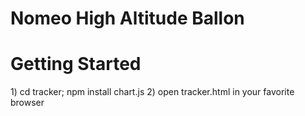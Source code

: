 # Nomeo High Altitude Ballon

<h1>Getting Started</h1>
1) cd tracker; npm install chart.js
2) open tracker.html in your favorite browser
